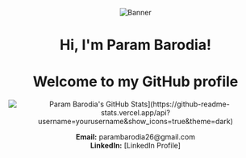 <p align="center">
  <img src="https://staticg.sportskeeda.com/editor/2023/03/30f51-16793111571149-1920.jpg" alt="Banner">
</p>

<h1 align="center">Hi, I'm Param Barodia!</h1>
<h1 align="center">Welcome to my GitHub profile</h1>

<p align="center">
  <img src="[https://github-readme-stats.vercel.app/api?username=param-barodia&hide_border=true&show_icons=true" alt="Param Barodia's GitHub Stats](https://github-readme-stats.vercel.app/api?username=yourusername&show_icons=true&theme=dark)">
</p>

<p align="center">
  <strong>Email:</strong> parambarodia26@gmail.com <br>
  <strong>LinkedIn:</strong> [LinkedIn Profile]
</p>
